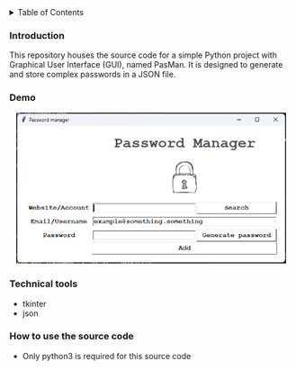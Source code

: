 <details>
  <summary>Table of Contents</summary>
  <ol>
    <li>
      <a href="#introduction">Introduction</a>
    </li>
    <li><a href="#demo">Demo</a></li>
    <li><a href="#technical-tools">Technical Tools</a></li>
    <li><a href="#how-to-use-the-source-code">How to use the source code</a></li>
  </ol>
</details>

### Introduction

This repository houses the source code for a simple Python project with Graphical User Interface (GUI), named PasMan. It is designed to generate and store complex passwords in a JSON file.

### Demo

<p align="center">
  <a href="GIF">
    <img src="media/PasMan.png" width="480" alt=""/>
  </a>
</p>

### Technical tools

-   tkinter
-   json

### How to use the source code

-   Only python3 is required for this source code
